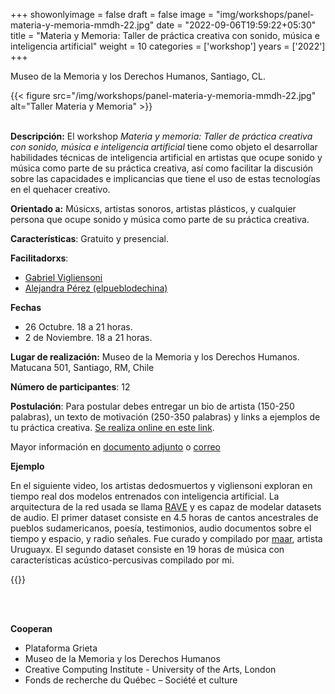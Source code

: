 +++
showonlyimage = false
draft = false
image = "img/workshops/panel-materia-y-memoria-mmdh-22.jpg"
date = "2022-09-06T19:59:22+05:30"
title = "Materia y Memoria: Taller de práctica creativa con sonido, música e inteligencia artificial"
weight = 10
categories = ['workshop']
years = ['2022']
+++

Museo de la Memoria y los Derechos Humanos, Santiago, CL.


<!--more-->

{{< figure src="/img/workshops/panel-materia-y-memoria-mmdh-22.jpg" alt="Taller Materia y Memoria" >}}
<br><br>

**Descripción:** El workshop  _Materia y memoria: Taller de práctica creativa con sonido, música e inteligencia artificial_ tiene como objeto el desarrollar habilidades técnicas de inteligencia artificial en artistas que ocupe sonido y música como parte de su práctica creativa, así como facilitar la discusión sobre las capacidades e implicancias que tiene el uso de estas tecnologías en el quehacer creativo.

**Orientado a:** Músicxs, artistas sonoros, artistas plásticos, y cualquier persona que ocupe sonido y música como parte de su práctica creativa.

**Características**: Gratuito y presencial.

**Facilitadorxs**:
- [Gabriel Vigliensoni](https://vigliensoni.com)
- [Alejandra Pérez (elpueblodechina)](http://elpueblodechina.org)

**Fechas**
- 26 Octubre. 18 a 21 horas.
- 2 de Noviembre. 18 a 21 horas.

**Lugar de realización:** Museo de la Memoria y los Derechos Humanos. Matucana 501, Santiago, RM, Chile

**Número de participantes**: 12

**Postulación**: Para postular debes entregar un bio de artista (150-250 palabras), un texto de motivación (250-350 palabras) y links a ejemplos de tu práctica creativa. [Se realiza online en este link](https://bit.ly/materia-y-memoria). 

Mayor información en [documento adjunto](https://www.dropbox.com/s/wx573r54gtbikyj/info-taller-VIGLIENSONI.pdf?dl=0) o [correo](mailto:vigliensoni@gmail.com?subject=workshop-materia-y-memoria)

**Ejemplo**

En el siguiente video, los artistas dedosmuertos y vigliensoni exploran en tiempo real dos modelos entrenados con inteligencia artificial. La arquitectura de la red usada se llama [RAVE](https://github.com/acids-ircam/RAVE) y es capaz de modelar datasets de audio. El primer dataset consiste en 4.5 horas de cantos ancestrales de pueblos sudamericanos, poesía, testimonios, audio documentos sobre el tiempo y espacio, y radio señales. Fue curado y compilado por [maar](https://maar.world), artista Uruguayx. El segundo dataset consiste en 19 horas de música con características acústico-percusivas compilado por mi. 

{{<youtube sGWzJ3-YuuU>}} 

<!-- Los objetivos específicos del workshop son sintetizados bajo las siguientes categorías:

1. Entender el paradigma de aprendizaje automático y su relación con la agencia humana en la prácticas creativas. 

2. Conocer herramientas de aprendizaje automático de código abierto para la práctica sonora y musical. 

3. Crear comunidad entre artistas y creativos utilizando herramientas de aprendizaje automático en su práctica. 

4. Compartir, intercambiar y diseminar metodologías de investigación y creación utilizando herramientas de aprendizaje automático.

 -->
<br> <br>


**Cooperan**

- Plataforma Grieta
- Museo de la Memoria y los Derechos Humanos
- Creative Computing Institute - University of the Arts, London
- Fonds de recherche du Québec – Société et culture


